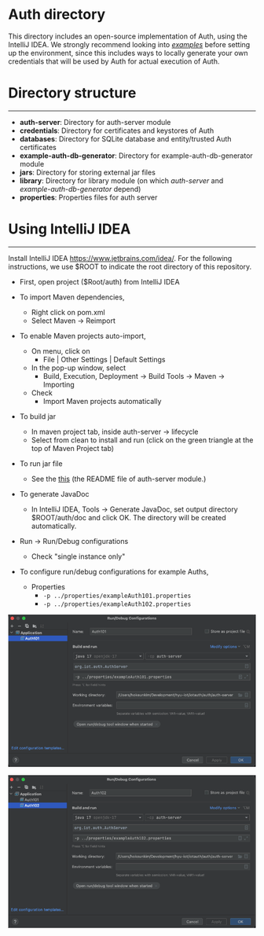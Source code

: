 # Auth directory

This directory includes an open-source implementation of Auth, using the IntelliJ IDEA.
We strongly recommend looking into [*examples*](https://github.com/iotauth/iotauth/tree/master/examples) before setting up the environment, since this includes ways to locally generate your own credentials that will be used by Auth for actual execution of Auth.

# Directory structure
---
- **auth-server**: Directory for auth-server module
- **credentials**: Directory for certificates and keystores of Auth
- **databases**: Directory for SQLite database and entity/trusted Auth certificates
- **example-auth-db-generator**: Directory for example-auth-db-generator module
- **jars**: Directory for storing external jar files
- **library**: Directory for library module (on which *auth-server* and *example-auth-db-generator* depend)
- **properties**: Properties files for auth server

# Using IntelliJ IDEA
---
Install IntelliJ IDEA https://www.jetbrains.com/idea/.
For the following instructions, we use $ROOT to indicate the root directory of this repository.

* First, open project ($Root/auth) from IntelliJ IDEA

* To import Maven dependencies,
  * Right click on pom.xml
  * Select Maven -> Reimport

* To enable Maven projects auto-import,
  * On menu, click on
    * File | Other Settings | Default Settings
  * In the pop-up window, select 
    * Build, Execution, Deployment -> Build Tools -> Maven -> Importing
  * Check
    * Import Maven projects automatically

* To build jar
  * In maven project tab, inside auth-server -> lifecycle 
  * Select from clean to install and run (click on the green triangle at the top of Maven Project tab)

* To run jar file
  * See the [this](https://github.com/iotauth/iotauth/blob/master/auth/auth-server/README.md) (the README file of auth-server module.)

* To generate JavaDoc
  * In IntelliJ IDEA, Tools -> Generate JavaDoc, set output directory $ROOT/auth/doc and click OK. The directory will be created automatically.

* Run -> Run/Debug configurations
  * Check "single instance only"
  
* To configure run/debug configurations for example Auths,
  * Properties
    * `-p ../properties/exampleAuth101.properties`
    * `-p ../properties/exampleAuth102.properties`

![Image of Auth101 Config](https://raw.githubusercontent.com/iotauth/iotauth/master/examples/figures/auth101_intellij_config.png)

![Image of Auth102 Config](https://raw.githubusercontent.com/iotauth/iotauth/master/examples/figures/auth102_intellij_config.png)
